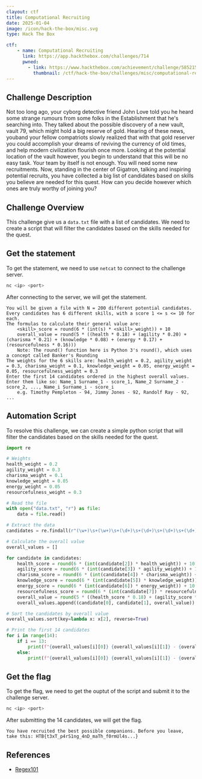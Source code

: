 ```yaml
---
clayout: ctf
title: Computational Recruiting
date: 2025-01-04
image: /icon/hack-the-box/misc.svg
type: Hack The Box

ctf:
    - name: Computational Recruiting
      link: https://app.hackthebox.com/challenges/714
      pwned:
        - link: https://www.hackthebox.com/achievement/challenge/585215/714
          thumbnail: /ctf/hack-the-box/challenges/misc/computational-recruiting/pwned.png
---
```


## Challenge Description

Not too long ago, your cyborg detective friend John Love told you he heard some strange rumours from some folks in the
Establishment that he&#039;s searching into. They talked about the possible discovery of a new vault, vault 79, which
might hold a big reserve of gold. Hearing of these news, youband your fellow compatriots slowly realized that with that
gold reserver you could accomplish your dreams of reviving the currency of old times, and help modern civilization
flourish once more. Looking at the potential location of the vault however, you begin to understand that this will be no
easy task. Your team by itself is not enough. You will need some new recruitments. Now, standing in the center of
Gigatron, talking and inspiring potential recruits, you have collected a big list of candidates based on skills you
believe are needed for this quest. How can you decide however which ones are truly worthy of joining you?

## Challenge Overview

This challenge give us a `data.txt` file with a list of candidates. We need to create a script that will filter the
candidates based on the skills needed for the quest.

## Get the statement

To get the statement, we need to use `netcat` to connect to the challenge server.

```bash
nc <ip> <port>
```

After connecting to the server, we will get the statement.

```plaintext
You will be given a file with N = 200 different potential candidates. Every candidates has 6 different skills, with a score 1 <= s <= 10 for each.
The formulas to calculate their general value are:
	<skill>_score = round(6 * (int(s) * <skill>_weight)) + 10
	overall_value = round(5 * ((health * 0.18) + (agility * 0.20) + (charisma * 0.21) + (knowledge * 0.08) + (energy * 0.17) + (resourcefulness * 0.16)))
	Note: The round() function here is Python 3's round(), which uses a concept called Banker's Rounding
The weights for the 6 skills are: health_weight = 0.2, agility_weight = 0.3, charisma_weight = 0.1, knowledge_weight = 0.05, energy_weight = 0.05, resourcefulness_weight = 0.3
Enter the first 14 candidates ordered in the highest overall values.
Enter them like so: Name_1 Surname_1 - score_1, Name_2 Surname_2 - score_2, ..., Name_i Surname_i - score_i
	e.g. Timothy Pempleton - 94, Jimmy Jones - 92, Randolf Ray - 92, ...
```

## Automation Script

To resolve this challenge, we can create a simple python script that will filter the candidates based on the skills
needed for the quest.

```python
import re

# Weights
health_weight = 0.2
agility_weight = 0.3
charisma_weight = 0.1
knowledge_weight = 0.05
energy_weight = 0.05
resourcefulness_weight = 0.3

# Read the file
with open("data.txt", "r") as file:
    data = file.read()

# Extract the data
candidates = re.findall(r"(\w+)\s+(\w+)\s+(\d+)\s+(\d+)\s+(\d+)\s+(\d+)\s+(\d+)\s+(\d+)", data)

# Calculate the overall value
overall_values = []

for candidate in candidates:
    health_score = round(6 * (int(candidate[2]) * health_weight)) + 10
    agility_score = round(6 * (int(candidate[3]) * agility_weight)) + 10
    charisma_score = round(6 * (int(candidate[4]) * charisma_weight)) + 10
    knowledge_score = round(6 * (int(candidate[5]) * knowledge_weight)) + 10
    energy_score = round(6 * (int(candidate[6]) * energy_weight)) + 10
    resourcefulness_score = round(6 * (int(candidate[7]) * resourcefulness_weight)) + 10
    overall_value = round(5 * ((health_score * 0.18) + (agility_score * 0.20) + (charisma_score * 0.21) + (knowledge_score * 0.08) + (energy_score * 0.17) + (resourcefulness_score * 0.16)))
    overall_values.append((candidate[0], candidate[1], overall_value))

# Sort the candidates by overall value
overall_values.sort(key=lambda x: x[2], reverse=True)

# Print the first 14 candidates
for i in range(14):
    if i == 13:
        print(f"{overall_values[i][0]} {overall_values[i][1]} - {overall_values[i][2]}")
    else:
        print(f"{overall_values[i][0]} {overall_values[i][1]} - {overall_values[i][2]}", end=", ")

```

## Get the flag

To get the flag, we need to get the ouptut of the script and submit it to the challenge server.

```bash
nc <ip> <port>
```

After submitting the 14 candidates, we will get the flag.

```plaintext
You have recruited the best possible companions. Before you leave, take this: HTB{t3xT_p4rS1ng_4nD_maTh_f0rmUl4s...}
```

## References

- [Regex101](https://regex101.com/)
